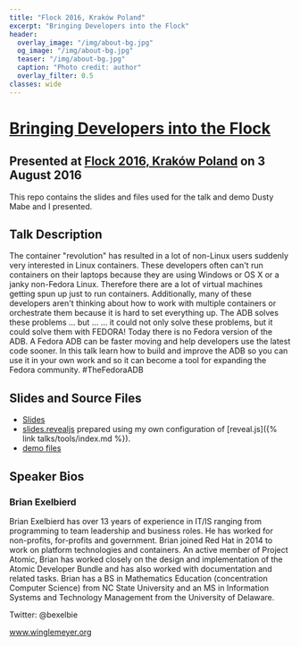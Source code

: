 ```yaml
---
title: "Flock 2016, Kraków Poland"
excerpt: "Bringing Developers into the Flock"
header:
  overlay_image: "/img/about-bg.jpg"
  og_image: "/img/about-bg.jpg"
  teaser: "/img/about-bg.jpg"
  caption: "Photo credit: author"
  overlay_filter: 0.5
classes: wide
---
```


# [Bringing Developers into the Flock](https://flock2016.sched.org/event/3bb106c028feddc9a0e92a53a0ee5288)

## Presented at [Flock 2016, Kraków Poland](https://flocktofedora.org) on 3 August 2016

This repo contains the slides and files used for the talk and demo Dusty
Mabe and I presented.

## Talk Description

The container "revolution" has resulted in a lot of non-Linux users
suddenly very interested in Linux containers. These developers often
can't run containers on their laptops because they are using Windows or
OS X or a janky non-Fedora Linux. Therefore there are a lot of virtual
machines getting spun up just to run containers. Additionally, many
of these developers aren't thinking about how to work with multiple
containers or orchestrate them because it is hard to set everything
up. The ADB solves these problems ... but ... ... it could not only
solve these problems, but it could solve them with FEDORA! Today there
is no Fedora version of the ADB. A Fedora ADB can be faster moving and
help developers use the latest code sooner. In this talk learn how to
build and improve the ADB so you can use it in your own work and so it
can become a tool for expanding the Fedora community. #TheFedoraADB

## Slides and Source Files

* [Slides](slides.html)
* [slides.revealjs](slides.revealjs.txt) prepared using my own configuration of [reveal.js]({% link talks/tools/index.md %}).
* [demo files](https://github.com/bexelbie/bexelbie-talks-demos/tree/master/Flock.2016.developers)

## Speaker Bios

### Brian Exelbierd

Brian Exelbierd has over 13 years of experience in IT/IS ranging from
programming to team leadership and business roles. He has worked for
non-profits, for-profits and government. Brian joined Red Hat in 2014 to
work on platform technologies and containers. An active member of Project
Atomic, Brian has worked closely on the design and implementation of
the Atomic Developer Bundle and has also worked with documentation and
related tasks. Brian has a BS in Mathematics Education (concentration
Computer Science) from NC State University and an MS in Information
Systems and Technology Management from the University of Delaware.

Twitter: @bexelbie

www.winglemeyer.org
